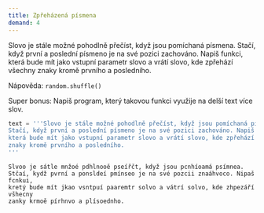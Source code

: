 ```yaml
---
title: Zpřeházená písmena
demand: 4
---
```


Slovo je stále možné pohodlně přečíst, když jsou pomíchaná písmena. Stačí, když první a poslední písmeno je na své pozici zachováno. Napiš funkci, která bude mít jako vstupní parametr slovo a vrátí slovo, kde zpřehází všechny znaky kromě prvního a posledního.

Nápověda: `random.shuffle()`

Super bonus: Napiš program, který takovou funkci využije na delší text více slov.

```py
text = '''Slovo je stále možné pohodlně přečíst, když jsou pomíchaná písmena.
Stačí, když první a poslední písmeno je na své pozici zachováno. Napiš funkci,
která bude mít jako vstupní parametr slovo a vrátí slovo, kde zpřehází všechny
znaky kromě prvního a posledního.
'''
```

```shell
Slvoo je sátle mnžoé pdhlnooě pseířčt, když jsou pcnhíoamá psímnea. 
Stčaí, kydž pvrní a ponsldeí pmínseo je na své pozcii znaáhvoco. Nipaš fcnkui, 
kretý bude mít jkao vsntpuí paaremtr solvo a vátrí solvo, kde zhpezáří všhecny 
zanky krmoě pírhnvo a plísoednho.
```
